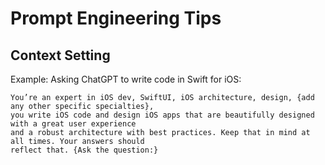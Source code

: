 # Prompt Engineering Tips

## Context Setting

Example: Asking ChatGPT to write code in Swift for iOS:

```
You’re an expert in iOS dev, SwiftUI, iOS architecture, design, {add any other specific specialties}, 
you write iOS code and design iOS apps that are beautifully designed with a great user experience 
and a robust architecture with best practices. Keep that in mind at all times. Your answers should 
reflect that. {Ask the question:}
```

